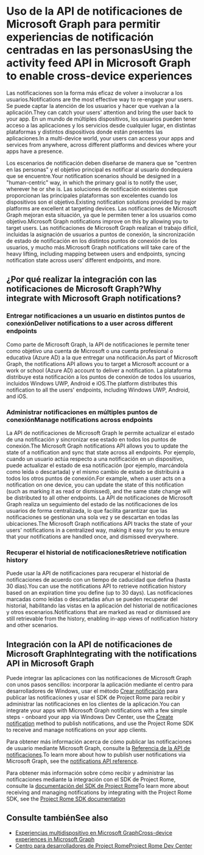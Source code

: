 # <a name="using-the-notifications-api-in-microsoft-graph-to-enable-human-centric-notification-experiences"></a><span data-ttu-id="6b9bc-101">Uso de la API de notificaciones de Microsoft Graph para permitir experiencias de notificación centradas en las personas</span><span class="sxs-lookup"><span data-stu-id="6b9bc-101">Using the activity feed API in Microsoft Graph to enable cross-device experiences</span></span> 

<span data-ttu-id="6b9bc-102">Las notificaciones son la forma más eficaz de volver a involucrar a los usuarios.</span><span class="sxs-lookup"><span data-stu-id="6b9bc-102">Notifications are the most effective way to re-engage your users.</span></span> <span data-ttu-id="6b9bc-103">Se puede captar la atención de los usuarios y hacer que vuelvan a la aplicación.</span><span class="sxs-lookup"><span data-stu-id="6b9bc-103">They can catch your users' attention and bring the user back to your app.</span></span> <span data-ttu-id="6b9bc-104">En un mundo de múltiples dispositivos, los usuarios pueden tener acceso a las aplicaciones y los servicios desde cualquier lugar, en distintas plataformas y distintos dispositivos donde están presentes las aplicaciones.</span><span class="sxs-lookup"><span data-stu-id="6b9bc-104">In a multi-device world, your users can access your apps and services from anywhere, across different platforms and devices where your apps have a presence.</span></span> 

<span data-ttu-id="6b9bc-105">Los escenarios de notificación deben diseñarse de manera que se "centren en las personas" y el objetivo principal es notificar al usuario dondequiera que se encuentre.</span><span class="sxs-lookup"><span data-stu-id="6b9bc-105">Your notification scenarios should be designed in a "human-centric" way, in which the primary goal is to notify the user, wherever he or she is.</span></span> <span data-ttu-id="6b9bc-106">Las soluciones de notificación existentes que proporcionan las principales plataformas son excelentes cuando los dispositivos son el objetivo.</span><span class="sxs-lookup"><span data-stu-id="6b9bc-106">Existing notification solutions provided by major platforms are excellent at targeting devices.</span></span> <span data-ttu-id="6b9bc-107">Las notificaciones de Microsoft Graph mejoran esta situación, ya que le permiten tener a los usuarios como objetivo.</span><span class="sxs-lookup"><span data-stu-id="6b9bc-107">Microsoft Graph notifications  improve on this by allowing you to target users.</span></span> <span data-ttu-id="6b9bc-108">Las notificaciones de Microsoft Graph realizan el trabajo difícil, incluidas la asignación de usuarios a puntos de conexión, la sincronización de estado de notificación en los distintos puntos de conexión de los usuarios, y mucho más.</span><span class="sxs-lookup"><span data-stu-id="6b9bc-108">Microsoft Graph notifications will take care of the heavy lifting, including mapping between users and endpoints, syncing notification state across users' different endpoints, and more.</span></span> 

## <a name="why-integrate-with-microsoft-graph-notifications"></a><span data-ttu-id="6b9bc-109">¿Por qué realizar la integración con las notificaciones de Microsoft Graph?</span><span class="sxs-lookup"><span data-stu-id="6b9bc-109">Why integrate with Microsoft Graph notifications?</span></span>
### <a name="deliver-notifications-to-a-user-across-different-endpoints"></a><span data-ttu-id="6b9bc-110">Entregar notificaciones a un usuario en distintos puntos de conexión</span><span class="sxs-lookup"><span data-stu-id="6b9bc-110">Deliver notifications to a user across different endpoints</span></span>
<span data-ttu-id="6b9bc-111">Como parte de Microsoft Graph, la API de notificaciones le permite tener como objetivo una cuenta de Microsoft o una cuenta profesional o educativa (Azure AD) a la que entregar una notificación.</span><span class="sxs-lookup"><span data-stu-id="6b9bc-111">As part of Microsoft Graph, the notifications API allows you to target a Microsoft account or a work or school (Azure AD) account to deliver a notification.</span></span> <span data-ttu-id="6b9bc-112">La plataforma distribuye esta notificación a los puntos de conexión de todos los usuarios, incluidos Windows UWP, Android e iOS.</span><span class="sxs-lookup"><span data-stu-id="6b9bc-112">The platform distributes this notification to all the users' endpoints, including Windows UWP, Android, and iOS.</span></span> 

### <a name="manage-notifications-across-endpoints"></a><span data-ttu-id="6b9bc-113">Administrar notificaciones en múltiples puntos de conexión</span><span class="sxs-lookup"><span data-stu-id="6b9bc-113">Manage notifications across endpoints</span></span>
<span data-ttu-id="6b9bc-114">La API de notificaciones de Microsoft Graph le permite actualizar el estado de una notificación y sincronizar ese estado en todos los puntos de conexión.</span><span class="sxs-lookup"><span data-stu-id="6b9bc-114">The Microsoft Graph notifications API allows you to update the state of a notification and sync that state across all endpoints.</span></span> <span data-ttu-id="6b9bc-115">Por ejemplo, cuando un usuario actúa respecto a una notificación en un dispositivo, puede actualizar el estado de esa notificación (por ejemplo, marcándola como leída o descartada) y el mismo cambio de estado se distribuirá a todos los otros puntos de conexión.</span><span class="sxs-lookup"><span data-stu-id="6b9bc-115">For example, when a user acts on a notification on one device, you can update the state of this notification (such as marking it as read or dismissed), and the same state change will be distributed to all other endpoints.</span></span> <span data-ttu-id="6b9bc-116">La API de notificaciones de Microsoft Graph realiza un seguimiento del estado de las notificaciones de los usuarios de forma centralizada, lo que facilita garantizar que las notificaciones se gestionan una sola vez y se descartan en todas las ubicaciones.</span><span class="sxs-lookup"><span data-stu-id="6b9bc-116">The Microsoft Graph notifications API tracks the state of your users' notifications in a centralized way, making it easy for you to ensure that your notifications are handled once, and dismissed everywhere.</span></span>

### <a name="retrieve-notification-history"></a><span data-ttu-id="6b9bc-117">Recuperar el historial de notificaciones</span><span class="sxs-lookup"><span data-stu-id="6b9bc-117">Retrieve notification history</span></span>
<span data-ttu-id="6b9bc-118">Puede usar la API de notificaciones para recuperar el historial de notificaciones de acuerdo con un tiempo de caducidad que defina (hasta 30 días).</span><span class="sxs-lookup"><span data-stu-id="6b9bc-118">You can use the notifications API to retrieve notification history based on an expiration time you define (up to 30 days).</span></span> <span data-ttu-id="6b9bc-119">Las notificaciones marcadas como leídas o descartadas añun se pueden recuperar del historial, habilitando las vistas en la aplicación del historial de notificaciones y otros escenarios.</span><span class="sxs-lookup"><span data-stu-id="6b9bc-119">Notifications that are marked as read or dismissed are still retrievable from the history, enabling in-app views of notification history and other  scenarios.</span></span> 

## <a name="integrating-with-the-notifications-api-in-microsoft-graph"></a><span data-ttu-id="6b9bc-120">Integración con la API de notificaciones de Microsoft Graph</span><span class="sxs-lookup"><span data-stu-id="6b9bc-120">Integrating with the notifications API in Microsoft Graph</span></span>

<span data-ttu-id="6b9bc-121">Puede integrar las aplicaciones con las notificaciones de Microsoft Graph con unos pasos sencillos: incorporar la aplicación mediante el centro para desarrolladores de Windows, usar el método [Crear notificación](../api-reference/beta/api/projectrome_notification_post.md) para publicar las notificaciones y usar el SDK de Project Rome para recibir y administrar las notificaciones en los clientes de la aplicación.</span><span class="sxs-lookup"><span data-stu-id="6b9bc-121">You can integrate your apps with Microsoft Graph notifications with a few simple steps - onboard your app via Windows Dev Center, use the [Create notification](../api-reference/beta/api/projectrome_notification_post.md) method to publish notifications, and use the Project Rome SDK to receive and manage notifications on your app clients.</span></span>  

<span data-ttu-id="6b9bc-122">Para obtener más información acerca de cómo publicar las notificaciones de usuario mediante Microsoft Graph, consulte la [Referencia de la API de notificaciones](../api-reference/beta/resources/notifications-api-overview.md).</span><span class="sxs-lookup"><span data-stu-id="6b9bc-122">To learn more about how to publish user notifications via Microsoft Graph, see the [notifications API reference](../api-reference/beta/resources/notifications-api-overview.md).</span></span>
 
<span data-ttu-id="6b9bc-123">Para obtener más información sobre cómo recibir y administrar las notificaciones mediante la integración con el SDK de Project Rome, consulte la [documentación del SDK de Project Rome](https://docs.microsoft.com/en-us/windows/project-rome/)</span><span class="sxs-lookup"><span data-stu-id="6b9bc-123">To learn more about receiving and managing notifications by integrating with the Project Rome SDK, see the [Project Rome SDK documentation](https://docs.microsoft.com/en-us/windows/project-rome/)</span></span> 

## <a name="see-also"></a><span data-ttu-id="6b9bc-124">Consulte también</span><span class="sxs-lookup"><span data-stu-id="6b9bc-124">See also</span></span>

- [<span data-ttu-id="6b9bc-125">Experiencias multidispositivo en Microsoft Graph</span><span class="sxs-lookup"><span data-stu-id="6b9bc-125">Cross-device experiences in Microsoft Graph</span></span>](cross-device-concept-overview.md)
- [<span data-ttu-id="6b9bc-126">Centro para desarrolladores de Project Rome</span><span class="sxs-lookup"><span data-stu-id="6b9bc-126">Project Rome Dev Center</span></span>](http://aka.ms/projectrome)

